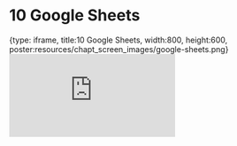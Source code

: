 # 10 Google Sheets
 
{type: iframe, title:10 Google Sheets, width:800, height:600, poster:resources/chapt_screen_images/google-sheets.png}
![](https://datatrail-jhu.github.io/DataTrail/no_toc/google-sheets.html)
 

 
